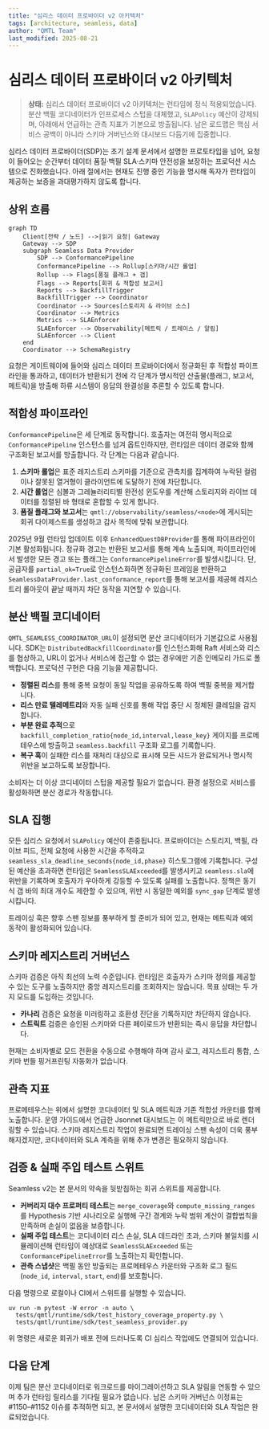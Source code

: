 ```yaml
---
title: "심리스 데이터 프로바이더 v2 아키텍처"
tags: [architecture, seamless, data]
author: "QMTL Team"
last_modified: 2025-08-21
---
```


# 심리스 데이터 프로바이더 v2 아키텍처

> **상태:** 심리스 데이터 프로바이더 v2 아키텍처는 런타임에 정식 적용되었습니다. 분산 백필 코디네이터가 인프로세스 스텁을 대체했고, `SLAPolicy` 예산이 강제되며, 아래에서 언급하는 관측 지표가 기본으로 방출됩니다. 남은 로드맵은 핵심 서비스 공백이 아니라 스키마 거버넌스와 대시보드 다듬기에 집중합니다.

심리스 데이터 프로바이더(SDP)는 초기 설계 문서에서 설명한 프로토타입을 넘어, 요청이 들어오는 순간부터 데이터 품질·백필 SLA·스키마 안전성을 보장하는 프로덕션 시스템으로 진화했습니다. 아래 절에서는 현재도 진행 중인 기능을 명시해 독자가 런타임이 제공하는 보증을 과대평가하지 않도록 합니다.

## 상위 흐름

```mermaid
graph TD
    Client[전략 / 노드] -->|읽기 요청| Gateway
    Gateway --> SDP
    subgraph Seamless Data Provider
        SDP --> ConformancePipeline
        ConformancePipeline --> Rollup[스키마/시간 롤업]
        Rollup --> Flags[품질 플래그 + 갭]
        Flags --> Reports[회귀 & 적합성 보고서]
        Reports --> BackfillTrigger
        BackfillTrigger --> Coordinator
        Coordinator --> Sources[스토리지 & 라이브 소스]
        Coordinator --> Metrics
        Metrics --> SLAEnforcer
        SLAEnforcer --> Observability[메트릭 / 트레이스 / 알림]
        SLAEnforcer --> Client
    end
    Coordinator --> SchemaRegistry
```

요청은 게이트웨이에 들어와 심리스 데이터 프로바이더에서 정규화된 후 적합성 파이프라인을 통과하고, 데이터가 반환되기 전에 각 단계가 명시적인 산출물(플래그, 보고서, 메트릭)을 방출해 하류 시스템이 응답의 완결성을 추론할 수 있도록 합니다.

## 적합성 파이프라인

`ConformancePipeline`은 세 단계로 동작합니다. 호출자는 여전히 명시적으로 `ConformancePipeline` 인스턴스를 넘겨 옵트인하지만, 런타임은 데이터 경로와 함께 구조화된 보고서를 방출합니다. 각 단계는 다음과 같습니다.

1. **스키마 롤업**은 표준 레지스트리 스키마를 기준으로 관측치를 집계하여 누락된 컬럼이나 잘못된 열거형이 클라이언트에 도달하기 전에 차단합니다.
2. **시간 롤업**은 심볼과 그레뉼러리티별 완전성 윈도우를 계산해 스토리지와 라이브 데이터를 정렬된 바 형태로 혼합할 수 있게 합니다.
3. **품질 플래그와 보고서**는 `qmtl://observability/seamless/<node>`에 게시되는 회귀 다이제스트를 생성하고 감사 목적에 맞춰 보관합니다.

2025년 9월 런타임 업데이트 이후 `EnhancedQuestDBProvider`를 통해 파이프라인이 기본 활성화됩니다. 정규화 경고는 반환된 보고서를 통해 계속 노출되며, 파이프라인에서 발생한 모든 경고 또는 플래그는 `ConformancePipelineError`를 발생시킵니다. 단, 공급자를 `partial_ok=True`로 인스턴스화하면 정규화된 프레임을 반환하고 `SeamlessDataProvider.last_conformance_report`를 통해 보고서를 제공해 레지스트리 롤아웃이 끝날 때까지 차단 동작을 지연할 수 있습니다.

## 분산 백필 코디네이터

`QMTL_SEAMLESS_COORDINATOR_URL`이 설정되면 분산 코디네이터가 기본값으로 사용됩니다. SDK는 `DistributedBackfillCoordinator`를 인스턴스화해 Raft 서비스와 리스를 협상하고, URL이 없거나 서비스에 접근할 수 없는 경우에만 기존 인메모리 가드로 폴백합니다. 프로덕션 구현은 다음 기능을 제공합니다.

- **정렬된 리스**를 통해 중복 요청이 동일 작업을 공유하도록 하여 백필 중복을 제거합니다.
- **리스 만료 텔레메트리**와 자동 실패 신호를 통해 작업 중단 시 정체된 클레임을 감지합니다.
- **부분 완료 추적**으로 `backfill_completion_ratio{node_id,interval,lease_key}` 게이지를 프로메테우스에 방출하고 `seamless.backfill` 구조화 로그를 기록합니다.
- **복구 훅**이 실패한 리스를 재처리 대상으로 표시해 모든 샤드가 완료되거나 명시적 위반을 보고하도록 보장합니다.

소비자는 더 이상 코디네이터 스텁을 제공할 필요가 없습니다. 환경 설정으로 서비스를 활성화하면 분산 경로가 작동합니다.

## SLA 집행

모든 심리스 요청에서 `SLAPolicy` 예산이 존중됩니다. 프로바이더는 스토리지, 백필, 라이브 피드, 전체 요청에 사용한 시간을 추적하고 `seamless_sla_deadline_seconds{node_id,phase}` 히스토그램에 기록합니다. 구성된 예산을 초과하면 런타임은 `SeamlessSLAExceeded`를 발생시키고 `seamless.sla`에 위반을 기록하며 호출자가 우아하게 강등할 수 있도록 실패를 노출합니다. 정책은 동기식 갭 바의 최대 개수도 제한할 수 있으며, 위반 시 동일한 예외를 `sync_gap` 단계로 발생시킵니다.

트레이싱 훅은 향후 스팬 정보를 풍부하게 할 준비가 되어 있고, 현재는 메트릭과 예외 동작이 활성화되어 있습니다.

## 스키마 레지스트리 거버넌스

스키마 검증은 아직 최선의 노력 수준입니다. 런타임은 호출자가 스키마 정의를 제공할 수 있는 도구를 노출하지만 중앙 레지스트리를 조회하지는 않습니다. 목표 상태는 두 가지 모드를 도입하는 것입니다.

- **카나리** 검증은 요청을 미러링하고 호환성 진단을 기록하지만 차단하지 않습니다.
- **스트릭트** 검증은 승인된 스키마와 다른 페이로드가 반환되는 즉시 응답을 차단합니다.

현재는 소비자별로 모드 전환을 수동으로 수행해야 하며 감사 로그, 레지스트리 통합, 스키마 번들 핑거프린팅 자동화가 없습니다.

## 관측 지표

프로메테우스는 위에서 설명한 코디네이터 및 SLA 메트릭과 기존 적합성 카운터를 함께 노출합니다. 운영 가이드에서 언급한 Jsonnet 대시보드는 이 메트릭만으로 바로 렌더링할 수 있습니다. 스키마 레지스트리 작업이 완료되면 트레이싱 스팬 속성이 더욱 풍부해지겠지만, 코디네이터와 SLA 계측을 위해 추가 변경은 필요하지 않습니다.

## 검증 & 실패 주입 테스트 스위트

Seamless v2는 본 문서의 약속을 뒷받침하는 회귀 스위트를 제공합니다.

- **커버리지 대수 프로퍼티 테스트**는 `merge_coverage`와 `compute_missing_ranges`를 Hypothesis 기반 시나리오로 실행해 구간 경계와 누락 범위 계산이 결합법칙을 만족하며 손실이 없음을 보증합니다.
- **실패 주입 테스트**는 코디네이터 리스 손실, SLA 데드라인 초과, 스키마 불일치를 시뮬레이션해 런타임이 예상대로 `SeamlessSLAExceeded` 또는 `ConformancePipelineError`를 노출하는지 확인합니다.
- **관측 스냅샷**은 백필 동안 방출되는 프로메테우스 카운터와 구조화 로그 필드(`node_id`, `interval`, `start`, `end`)를 보호합니다.

다음 명령으로 로컬이나 CI에서 스위트를 실행할 수 있습니다.

```
uv run -m pytest -W error -n auto \
  tests/qmtl/runtime/sdk/test_history_coverage_property.py \
  tests/qmtl/runtime/sdk/test_seamless_provider.py
```

위 명령은 새로운 회귀가 배포 전에 드러나도록 CI 심리스 작업에도 연결되어 있습니다.

## 다음 단계

이제 팀은 분산 코디네이터로 워크로드를 마이그레이션하고 SLA 알림을 연동할 수 있으며 추가 런타임 릴리스를 기다릴 필요가 없습니다. 남은 스키마 거버넌스 이정표는 #1150–#1152 이슈를 추적하면 되고, 본 문서에서 설명한 코디네이터와 SLA 작업은 완료되었습니다.
